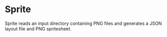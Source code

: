 # Sprite
Sprite reads an input directory containing PNG files and generates a JSON layout file and PNG spritesheet.

